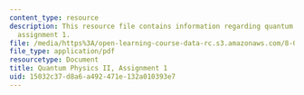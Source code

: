 ```yaml
---
content_type: resource
description: This resource file contains information regarding quantum physics II,
  assignment 1.
file: /media/https%3A/open-learning-course-data-rc.s3.amazonaws.com/8-05-quantum-physics-ii-fall-2013/15032c37d8a6a492471e132a010393e7_MIT8_05F13_ps1.pdf
file_type: application/pdf
resourcetype: Document
title: Quantum Physics II, Assignment 1
uid: 15032c37-d8a6-a492-471e-132a010393e7
---
```

